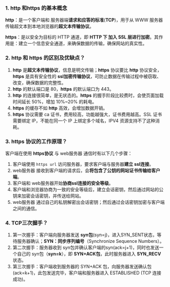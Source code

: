 ### 1. http 和https 的基本概念

**http**：是一个客户端和 服务器端**请求和应答的标准**(**TCP**)，用于从 WWW 服务器传输超文本到本地浏览器的**超文本传输协议**。

**https**：是以安全为目标的 HTTP 通道，即 **HTTP 下 加入 SSL 层进行加密**。其作用是：建立一个信息安全通道，来确保数据的传输，确保网站的真实性。

### 2. http 和 https 的区别及优缺点？

1. **http** 是**超文本传输协议**，信息是明文传输；**https** 协议要比 **http** 协议安全，**https** 是具有安全性的 **ssl加密传输协议**，可防止数据在传输过程中被窃取、改变，确保数据的完整性。
2. **http** 的默认端口是 80，**https** 的默认端口为 443。
3. **http** 的连接很简单，是无状态的。**https** 的握手阶段比较费时，会使页面加载时间延长 50%，增加 10%~20% 的耗电。
4. **https** 的缓存不如 **http** 高效，会增加数据开销。
5. **https** 协议需要 ca 证书，费用较高，功能越强大，证书费用越高。SSL 证书需要绑定 IP，不能在同一个 IP 上绑定多个域名，IPV4 资源支持不了这种消耗。

### 3. https 协议的工作原理？

客户端在使用 **https协议** 与 web服务器 通信时有以下几个步骤：

1. 客户端使用 `https url` 访问服务器，要求客户端与服务器**建立 ssl连接**。
2. web服务器 接收到客户端的请求后，会**将包含了公钥的网站证书传输给客户端**。
3. 客户端和 web服务器开始**协商ssl连接的安全等级**。
4. 客户端和浏览器协商为一致的安全等级后，建立会话密钥，然后通过网站的公钥来加密会话密钥，并传送给网站。
5. web服务器 通过自己的私钥解密出会话密钥；然后通过会话密钥加密与客户端之间的通信。

### 4. TCP三次握手？

1. 第一次握手：客户端向服务器发送 **syn包**(syn=j)，进入SYN_SENT状态，等待服务器确认；**SYN：同步序列编号**（Synchronize Sequence Numbers）。
2. 第二次握手：服务器收到 syn包并确认客户端的syn(ack=j+1)，同时也发送一个自己的 syn包（**syn=k**），即 **SYN+ACK包**，此时服务器进入 **SYN_RECV** 状态。
3. 第三次握手：客户端收到服务器的 SYN+ACK 包，向服务器发送确认包(ack=k+1)，此包发送完毕，客户端和服务器进入 ESTABLISHED (TCP 连接成功)。

